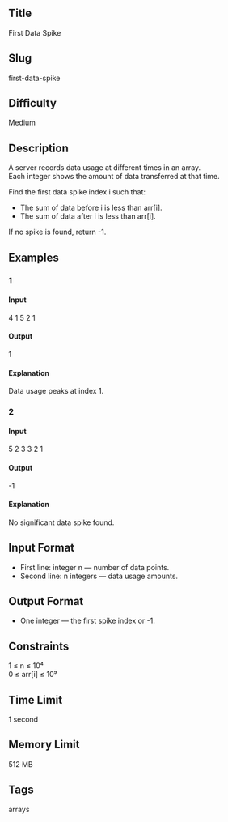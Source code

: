 ## Title

First Data Spike

## Slug

first-data-spike

## Difficulty

Medium

## Description

A server records data usage at different times in an array.  
Each integer shows the amount of data transferred at that time.

Find the first data spike index i such that:

- The sum of data before i is less than arr[i].  
- The sum of data after i is less than arr[i].

If no spike is found, return -1.

## Examples

### 1

#### Input
4
1 5 2 1

#### Output
1

#### Explanation
Data usage peaks at index 1.

### 2

#### Input
5
2 3 3 2 1

#### Output
-1

#### Explanation
No significant data spike found.

## Input Format
- First line: integer n — number of data points.  
- Second line: n integers — data usage amounts.

## Output Format
- One integer — the first spike index or -1.

## Constraints
1 ≤ n ≤ 10⁴  
0 ≤ arr[i] ≤ 10⁹  

## Time Limit
1 second  

## Memory Limit
512 MB  

## Tags
arrays
